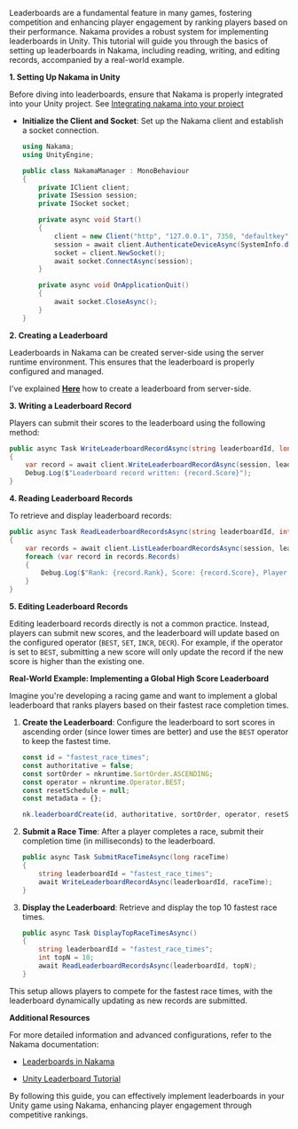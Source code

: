 Leaderboards are a fundamental feature in many games, fostering competition and enhancing player engagement by ranking players based on their performance. Nakama provides a robust system for implementing leaderboards in Unity. This tutorial will guide you through the basics of setting up leaderboards in Nakama, including reading, writing, and editing records, accompanied by a real-world example.

**1. Setting Up Nakama in Unity**

Before diving into leaderboards, ensure that Nakama is properly integrated into your Unity project. See [Integrating nakama into your project](https://github.com/Karen-Najafzadeh/Unity-Internship-Learning-Documentation/tree/main/Nakama/Integration)

- **Initialize the Client and Socket**: Set up the Nakama client and establish a socket connection.

  ```csharp
  using Nakama;
  using UnityEngine;

  public class NakamaManager : MonoBehaviour
  {
      private IClient client;
      private ISession session;
      private ISocket socket;

      private async void Start()
      {
          client = new Client("http", "127.0.0.1", 7350, "defaultkey");
          session = await client.AuthenticateDeviceAsync(SystemInfo.deviceUniqueIdentifier);
          socket = client.NewSocket();
          await socket.ConnectAsync(session);
      }

      private async void OnApplicationQuit()
      {
          await socket.CloseAsync();
      }
  }
  ```

**2. Creating a Leaderboard**

Leaderboards in Nakama can be created server-side using the server runtime environment. This ensures that the leaderboard is properly configured and managed.

I've explained **[Here](https://github.com/Karen-Najafzadeh/Unity-Internship-Learning-Documentation/tree/main/Nakama/Initialization)** how to create a leaderboard from server-side.


**3. Writing a Leaderboard Record**

Players can submit their scores to the leaderboard using the following method:

```csharp
public async Task WriteLeaderboardRecordAsync(string leaderboardId, long score)
{
    var record = await client.WriteLeaderboardRecordAsync(session, leaderboardId, score);
    Debug.Log($"Leaderboard record written: {record.Score}");
}
```

**4. Reading Leaderboard Records**

To retrieve and display leaderboard records:

```csharp
public async Task ReadLeaderboardRecordsAsync(string leaderboardId, int limit)
{
    var records = await client.ListLeaderboardRecordsAsync(session, leaderboardId, limit: limit);
    foreach (var record in records.Records)
    {
        Debug.Log($"Rank: {record.Rank}, Score: {record.Score}, Player ID: {record.OwnerId}");
    }
}
```

**5. Editing Leaderboard Records**

Editing leaderboard records directly is not a common practice. Instead, players can submit new scores, and the leaderboard will update based on the configured operator (`BEST`, `SET`, `INCR`, `DECR`). For example, if the operator is set to `BEST`, submitting a new score will only update the record if the new score is higher than the existing one.

**Real-World Example: Implementing a Global High Score Leaderboard**

Imagine you're developing a racing game and want to implement a global leaderboard that ranks players based on their fastest race completion times.

1. **Create the Leaderboard**: Configure the leaderboard to sort scores in ascending order (since lower times are better) and use the `BEST` operator to keep the fastest time.

   ```typescript
   const id = "fastest_race_times";
   const authoritative = false;
   const sortOrder = nkruntime.SortOrder.ASCENDING;
   const operator = nkruntime.Operator.BEST;
   const resetSchedule = null;
   const metadata = {};

   nk.leaderboardCreate(id, authoritative, sortOrder, operator, resetSchedule, metadata);
   ```

2. **Submit a Race Time**: After a player completes a race, submit their completion time (in milliseconds) to the leaderboard.

   ```csharp
   public async Task SubmitRaceTimeAsync(long raceTime)
   {
       string leaderboardId = "fastest_race_times";
       await WriteLeaderboardRecordAsync(leaderboardId, raceTime);
   }
   ```

3. **Display the Leaderboard**: Retrieve and display the top 10 fastest race times.

   ```csharp
   public async Task DisplayTopRaceTimesAsync()
   {
       string leaderboardId = "fastest_race_times";
       int topN = 10;
       await ReadLeaderboardRecordsAsync(leaderboardId, topN);
   }
   ```

This setup allows players to compete for the fastest race times, with the leaderboard dynamically updating as new records are submitted.

**Additional Resources**

For more detailed information and advanced configurations, refer to the Nakama documentation:

- [Leaderboards in Nakama](https://heroiclabs.com/docs/nakama/concepts/leaderboards/)

- [Unity Leaderboard Tutorial](https://heroiclabs.com/docs/nakama/tutorials/unity/pirate-panic/leaderboards/)

By following this guide, you can effectively implement leaderboards in your Unity game using Nakama, enhancing player engagement through competitive rankings. 